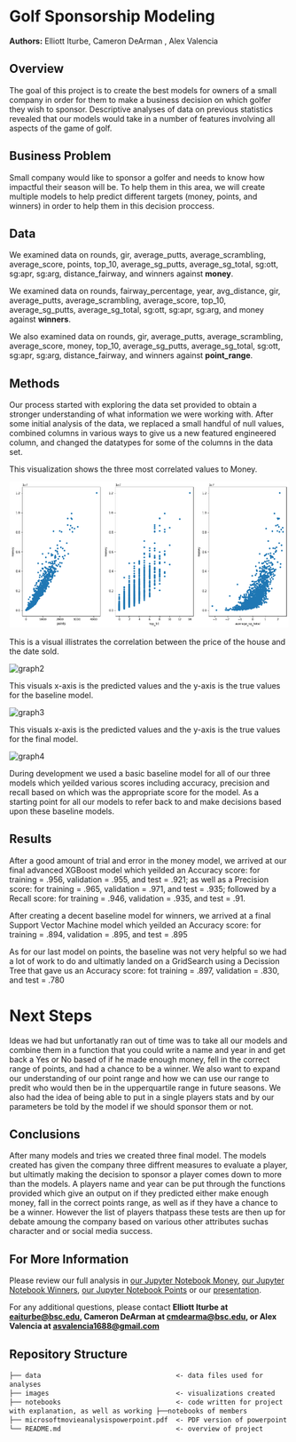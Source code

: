 # Golf Sponsorship Modeling

**Authors:** Elliott Iturbe, Cameron DeArman , Alex Valencia 

## Overview
The goal of this project is to create the best models for owners of a small company in order for them to make a business decision on which golfer they wish to sponsor. Descriptive analyses of data on previous statistics revealed that our models would take in a number of features involving all aspects of the game of golf.

## Business Problem
Small company would like to sponsor a golfer and needs to know how impactful their season will be. To help them in this area, we will create multiple models to help predict different targets (money, points, and winners) in order to help them in this decision proccess.

## Data
We examined data on rounds, gir, average_putts, average_scrambling, average_score, points, top_10, average_sg_putts, average_sg_total, sg:ott, sg:apr, sg:arg, distance_fairway, and winners against **money**.

We examined data on rounds, fairway_percentage, year, avg_distance, gir, average_putts, average_scrambling, average_score, top_10, average_sg_putts, average_sg_total, sg:ott, sg:apr, sg:arg, and money against **winners**.

We also examined data on rounds, gir, average_putts, average_scrambling, average_score, money, top_10, average_sg_putts, average_sg_total, sg:ott, sg:apr, sg:arg, distance_fairway, and winners against **point_range**.


## Methods
Our process started with exploring the data set provided to obtain a stronger understanding of what information we were working with. After some initial analysis of the data, we replaced a small handful of null values, combined columns in various ways to give us a new featured engineered column, and changed the datatypes for some of the columns in the data set.

This visualization shows the three most correlated values to Money.

![graph1](./images/3mostcorr.png)

This is a visual illistrates the correlation between the price of the house and the date sold.

![graph2](./images/priceofhomebydate.png)

This visuals x-axis is the predicted values and the y-axis is the true values for the baseline model.

![graph3](./images/baselinescatter.png)

This visuals x-axis is the predicted values and the y-axis is the true values for the final model.

![graph4](./images/Finalmodelscatter.png)


During development we used a basic baseline model for all of our three models which yeilded various scores including accuracy, precision and recall based on which was the appropriate score for the model. As a starting point for all our models to refer back to and make decisions based upon these baseline models. 


## Results
After a good amount of trial and error in the money model, we arrived at our final advanced XGBoost model which yeilded an Accuracy score: for training = .956, validation = .955, and test = .921; as well as a Precision score: for training = .965, validation = .971, and test = .935; followed by a Recall score: for training = .946, validation = .935, and test = .91.

After creating a decent baseline model for winners, we arrived at a final Support Vector Machine model which yeilded an Accuracy score: for training = .894, validation = .895, and test = .895

As for our last model on points, the baseline was not very helpful so we had a lot of work to do and ultimatly landed on a GridSearch using a Decission Tree that gave us an Accuracy score: fot training = .897, validation = .830, and test = .780




# Next Steps
Ideas we had but unfortanatly ran out of time was to take all our models and combine them in a function that you could write a name and year in and get back a Yes or No based of if he made enough money, fell in the correct range of points, and had a chance to be a winner. We also want to expand our understanding of our point range and how we can use our range to predit who would then be in the upperquartile range in future seasons. We also had the idea of being able to put in a single players stats and by our parameters be told by the model if we should sponsor them or not. 

## Conclusions
After many models and tries we created three final model. The models created has given the company three diffrent measures to evaluate a player, but ultimatly making the decision to sponsor a player comes down to more than the models. A players name and year can be put through the functions provided which give an output on if they predicted either make enough money, fall in the correct points range, as well as if they have a chance to be a winner. However the list of players thatpass these tests are then up for debate amoung the company based on various other attributes suchas character and or social media success. 


## For More Information
Please review our full analysis in [our Jupyter Notebook Money](./report.ipynb), [our Jupyter Notebook Winners](./report.ipynb), [our Jupyter Notebook Points](./report.ipynb) or our [presentation](./microsoftmovieanalysispowerpoint.pdf).

For any additional questions, please contact **Elliott Iturbe at eaiturbe@bsc.edu, Cameron DeArman at cmdearma@bsc.edu, or Alex Valencia at asvalencia1688@gmail.com**

## Repository Structure

```
├── data                                  <- data files used for analyses
├── images                                <- visualizations created
├── notebooks                             <- code written for project with explanation, as well as working ├──notebooks of members
├── microsoftmovieanalysispowerpoint.pdf  <- PDF version of powerpoint
└── README.md                             <- overview of project
```
